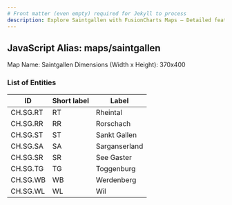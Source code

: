 ```yaml
---
# Front matter (even empty) required for Jekyll to process
description: Explore Saintgallen with FusionCharts Maps – Detailed features for seamless integration. Try now & enhance your data visualization today! 
---
```


## JavaScript Alias: maps/saintgallen

Map Name: Saintgallen
Dimensions (Width x Height): 370x400





### List of Entities

ID | Short label | Label
---|---|---|
CH.SG.RT|RT|Rheintal
CH.SG.RR|RR|Rorschach
CH.SG.ST|ST|Sankt Gallen
CH.SG.SA|SA|Sarganserland
CH.SG.SR|SR|See Gaster
CH.SG.TG|TG|Toggenburg
CH.SG.WB|WB|Werdenberg
CH.SG.WL|WL|Wil

